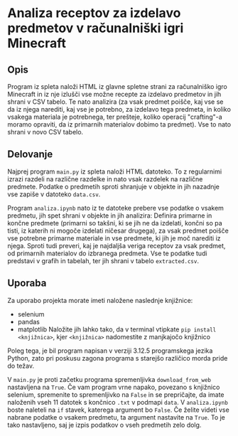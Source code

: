 # Analiza receptov za izdelavo predmetov v računalniški igri Minecraft

## Opis

Program iz spleta naloži HTML iz glavne spletne strani za računalniško igro Minecraft in iz nje izlušči vse možne recepte za izdelavo predmetov in jih shrani v CSV tabelo. Te nato analizira (za vsak predmet poišče, kaj vse se da iz njega narediti, kaj vse je potrebno, za izdelavo tega predmeta, in koliko vsakega materiala je potrebnega, ter prešteje, koliko operacij "crafting"-a moramo opraviti, da iz primarnih materialov dobimo ta predmet). Vse to nato shrani v novo CSV tabelo.

## Delovanje

Najprej program `main.py` iz spleta naloži HTML datoteko. To z regularnimi izrazi razdeli na različne razdelke in nato vsak razdelek na različne predmete. Podatke o predmetih sproti shranjuje v objekte in jih nazadnje vse zapiše v datoteko `data.csv`.

Program `analiza.ipynb` nato iz te datoteke prebere vse podatke o vsakem predmetu, jih spet shrani v objekte in jih analizira: Definira primarne in končne predmete (primarni so takšni, ki se jih ne da izdelati, končni so pa tisti, iz katerih ni mogoče izdelati ničesar drugega), za vsak predmet poišče vse potrebne primarne materiale in vse predmete, ki jih je moč narediti iz njega. Sproti tudi preveri, kaj je najdaljša veriga receptov za vsak predmet, od primarnih materialov do izbranega predmeta. Vse te podatke tudi predstavi v grafih in tabelah, ter jih shrani v tabelo `extracted.csv`.

## Uporaba

Za uporabo projekta morate imeti naložene naslednje knjižnice:
- selenium
- pandas
- matplotlib
Naložite jih lahko tako, da v terminal vtipkate `pip install <knjižnica>`, kjer `<knjižnica>` nadomestite z manjkajočo knjižnico

Poleg tega, je bil program napisan v verziji 3.12.5 programskega jezika Python, zato pri poskusu zagona programa s starejšo različico morda pride do težav.

V `main.py` je proti začetku programa spremenljivka `download_from_web` nastavljena na `True`. Če vam program vrne napako, povezano s knjižnico selenium, spremenite to spremenljivko na `False` in se prepričajte, da imate naloženih vseh 11 datotek s končnico `.txt` v podmapi `data`.
V `analiza.ipynb` boste naleteli na `if` stavek, katerega argument bo `False`. Če želite videti vse nabrane podatke o vsakem predmetu, ta argument nastavite na `True`. To je tako nastavljeno, saj je izpis podatkov o vseh predmetih zelo dolg.